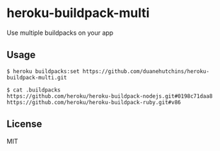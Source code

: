 # heroku-buildpack-multi

Use multiple buildpacks on your app


## Usage

    $ heroku buildpacks:set https://github.com/duanehutchins/heroku-buildpack-multi.git

    $ cat .buildpacks
    https://github.com/heroku/heroku-buildpack-nodejs.git#0198c71daa8
    https://github.com/heroku/heroku-buildpack-ruby.git#v86

## License

MIT
